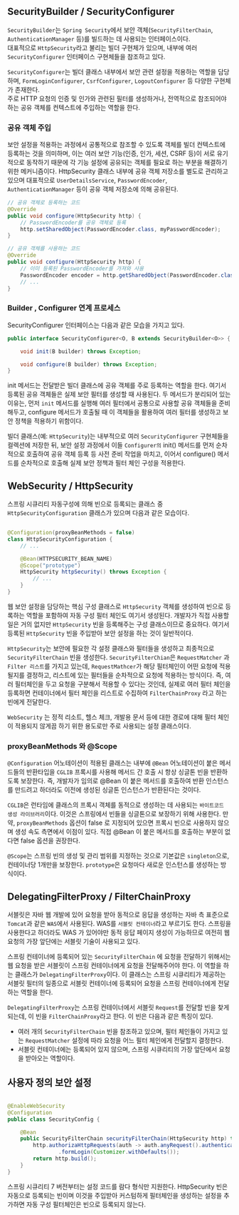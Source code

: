 ## SecurityBuilder / SecurityConfigurer

`SecurityBuilder`는 `Spring Security`에서 보안 객체(`SecurityFilterChain`, `AuthenticationManager` 등)를 빌드하는 데 사용되는 인터페이스이다.  
대표적으로 `HttpSecurity`라고 불리는 빌더 구현체가 있으며, 내부에 여러 `SecurityConfigurer` 인터페이스 구현체들을 참조하고 있다.

`SecurityConfigurer`는 빌더 클래스 내부에서 보안 관련 설정을 적용하는 역할을 담당하며, `FormLoginConfigurer`, `CsrfConfigurer`, `LogoutConfigurer` 등
다양한 구현체가 존재한다.  
주로 HTTP 요청의 인증 및 인가와 관련된 필터를 생성하거나, 전역적으로 참조되어야 하는 공유 객체를 컨텍스트에 주입하는 역할을 한다.

### 공유 객체 주입

보안 설정을 적용하는 과정에서 공통적으로 참조할 수 있도록 객체를 빌더 컨텍스트에 등록하는 것을 의미하며, 이는 여러 보안 기능(인증, 인가, 세션, CSRF 등)이 서로 유기적으로 동작하기 때문에
각 기능 설정에 공유되는 객체를 필요로 하는 부분을 해결하기 위한 메커니즘이다. HttpSecurity 클래스 내부에 공유 객체 저장소를 별도로 관리하고 있으며 대표적으로 `UserDetailsService`,
`PasswordEncoder`, `AuthenticationManager` 등이 공유 객체 저장소에 의해 공유된다.

```java
// 공유 객체로 등록하는 코드
@Override
public void configure(HttpSecurity http) {
    // PasswordEncoder를 공유 객체로 등록
    http.setSharedObject(PasswordEncoder.class, myPasswordEncoder);
}

// 공유 객체를 사용하는 코드
@Override
public void configure(HttpSecurity http) {
    // 이미 등록된 PasswordEncoder를 가져와 사용
    PasswordEncoder encoder = http.getSharedObject(PasswordEncoder.class);
    // ...
}
```

### Builder , Configurer 연계 프로세스

SecurityConfigurer 인터페이스는 다음과 같은 모습을 가지고 있다.

```java
public interface SecurityConfigurer<O, B extends SecurityBuilder<O>> {

    void init(B builder) throws Exception;

    void configure(B builder) throws Exception;
}
```

init 메서드는 전달받은 빌더 클래스에 공유 객체를 주로 등록하는 역할을 한다. 여기서 등록된 공유 객체들은 실제 보안 필터를 생성할 때 사용된다.
두 메서드가 분리되어 있는 이유는, 먼저 `init` 메서드를 실행해 여러 필터에서 공통으로 사용할 공유 객체들을 준비해두고,
configure 메서드가 호출될 때 이 객체들을 활용하여 여러 필터를 생성하고 보안 정책을 적용하기 위함이다.

빌더 클래스(예: `HttpSecurity`)는 내부적으로 여러 `SecurityConfigurer` 구현체들을 컬렉션에 저장한 뒤,
보안 설정 과정에서 이들 `Configurer의` init() 메서드를 먼저 순차적으로 호출하여 공유 객체 등록 등 사전 준비 작업을 마치고,
이어서 configure() 메서드를 순차적으로 호출해 실제 보안 정책과 필터 체인 구성을 적용한다.

## WebSecurity / HttpSecurity

스프링 시큐리티 자동구성에 의해 빈으로 등록되는 클래스 중 `HttpSecurityConfiguration` 클래스가 있으며 다음과 같은 모습이다.

```java

@Configuration(proxyBeanMethods = false)
class HttpSecurityConfiguration {
    // ...

    @Bean(HTTPSECURITY_BEAN_NAME)
    @Scope("prototype")
    HttpSecurity httpSecurity() throws Exception {
        // ...
    }
}
```

웹 보안 설정을 담당하는 핵심 구성 클래스로 `HttpSecurity` 객체를 생성하여 빈으로 등록하는 역할을 포함하여 자동 구성 필터 체인도 여기서 생성된다.
개발자가 직접 사용할 일은 거의 없지만 `HttpSecurity` 빈을 등록해주는 구성 클래스이므로 중요하다. 여기서 등록된 `HttpSecurity` 빈을 주입받아 보안 설정을 하는 것이 일반적이다.

`HttpSecurity`는 보안에 필요한 각 설정 클래스와 필터들을 생성하고 최종적으로 `SecurityFilterChain` 빈을 생성한다. `SecurityFilterChian`은 `RequestMatcher`
과 `Filter 리스트`를 가지고 있는데,
`RequestMathcer`가 해당 필터체인이 어떤 요청에 적용될지를 결정하고, 리스트에 있는 필터들을 순차적으로 요청에 적용하는 방식이다.
즉, 여러 필터체인을 두고 요청을 구분해서 적용할 수 있다는 것인데, 실제로 여러 필터 체인을 등록하면 컨테이너에서 필터 체인을 리스트로 수집하여 `FilterChainProxy` 라고 하는 빈에게 전달한다.

`WebSecurity` 는 정적 리소트, 헬스 체크, 개발용 문서 등에 대한 경로에 대해 필터 체인이 적용되지 않게끔 하기 위한 용도로만 주로 사용되는 설정 클래스이다.

### proxyBeanMethods 와 @Scope

`@Configuration` 어노테이션이 적용된 클래스는 내부에 `@Bean` 어노테이션이 붙은 메서드들의 반환타입을 `CGLIB` 프록시를 사용해 메서드 간 호출 시 항상 싱글톤 빈을 반환하도록 보장한다.
즉, 개발자가 임의로 @Bean 이 붙은 메서드를 호출하여 반환 인스턴스를 만드려고 하더라도 이전에 생성된 싱글톤 인스턴스가 반환된다는 것이다.

`CGLIB`은 런타임에 클래스의 프록시 객체를 동적으로 생성하는 데 사용되는 `바이트코드 생성 라이브러리`이다. 이것은 스프링에서 빈들을 싱글톤으로 보장하기 위해 사용한다.
만약, `proxyBeanMethods` 옵션이 false 로 지정되어 있으면 프록시 빈으로 사용하지 않으며 생성 속도 측면에서 이점이 있다. 직접 @Bean 이 붙은 메서드를 호출하는 부분이 없다면
false 옵션을 권장한다.

`@Scope`는 스프링 빈의 생성 및 관리 범위를 지정하는 것으로 기본값은 `singleton`으로, 컨테이너당 1개만을 보장한다. `prototype`은 요청마다 새로운 인스턴스를 생성하는 방식이다.

## DelegatingFilterProxy / FilterChainProxy

서블릿은 자바 웹 개발에 있어 요청을 받아 동적으로 응답을 생성하는 자바 측 표준으로 `Tomcat`과 같은 `WAS`에서 사용된다. WAS를 `서블릿 컨테이너`라고 부르기도 한다.
스프링을 사용한다고 하더라도 WAS 가 있어야만 동적 응답 페이지 생성이 가능하므로 여전히 웹 요청의 가장 앞단에는 서블릿 기술이 사용되고 있다.

스프링 컨테이너에 등록되어 있는 `SecurityFilterChain` 에 요청을 전달하기 위해서는 웹 요청을 받은 서블릿이 스프링 컨테이너에게 요청을 전달해주어야 한다.
이 역할을 하는 클래스가 `DelegatingFilterProxy`이다. 이 클래스는 스프링 시큐리티가 제공하는 서블릿 필터의 일종으로 서블릿 컨테이너에 등록되어 요청을 스프링 컨테이너에게 전달하는 역할을 한다.

`DelegatingFilterProxy`는 스프링 컨테이너에서 서블릿 `Request`를 전달할 빈을 찾게 되는데, 이 빈을 `FilterChainProxy`라고 한다. 이 빈은 다음과 같은 특징이 있다.

- 여러 개의 `SecurityFilterChain` 빈을 참조하고 있으며, 필터 체인들이 가지고 있는 `RequestMatcher` 설정에 따라 요청을 어느 필터 체인에게 전달할지 결정한다.
- 서블릿 컨테이너에는 등록되어 있지 않으며, 스프링 시큐리티의 가장 앞단에서 요청을 받아오는 역할이다.

## 사용자 정의 보안 설정

```java

@EnableWebSecurity
@Configuration
public class SecurityConfig {

    @Bean
    public SecurityFilterChain securityFilterChain(HttpSecurity http) throws Exception {
        http.authorizaHttpRequests(auth -> auth.anyRequest().authenticated())
                .formLogin(Customizer.withDefaults());
        return http.build();
    }
}
```

스프링 시큐리티 7 버전부터는 설정 코드를 람다 형식만 지원한다.
HttpSecurity 빈은 자동으로 등록되는 빈이며 이것을 주입받아 커스텀하게 필터체인을 생성하는 설정을 추가하면 자동 구성 필터체인은 빈으로 등록되지 않는다. 
